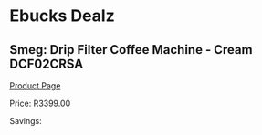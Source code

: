 
# Ebucks Dealz
## Smeg: Drip Filter Coffee Machine - Cream DCF02CRSA
[Product Page](https://www.ebucks.com/web/shop/productSelected.do?prodId=1158875430&catId=1196428103)

Price: R3399.00

Savings: 


	